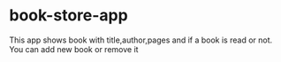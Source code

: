 # book-store-app
This app shows book with title,author,pages and if a book is read or not. You can add new book or remove it
